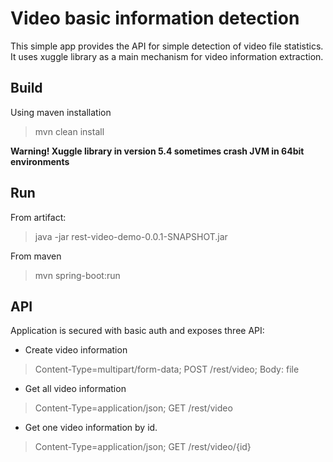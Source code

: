 # Video basic information detection 

This simple app provides the API for simple detection of video file statistics. It uses xuggle library as a main mechanism for video information extraction.

## Build
Using maven installation
> mvn clean install

__Warning! Xuggle library in version 5.4 sometimes crash JVM in 64bit environments__

## Run 
From artifact: 
> java -jar rest-video-demo-0.0.1-SNAPSHOT.jar

From maven
> mvn spring-boot:run

## API 
Application is secured with basic auth and exposes three API: 
* Create video information
> Content-Type=multipart/form-data; 
> POST /rest/video;
> Body: file
* Get all video information
> Content-Type=application/json; 
> GET /rest/video
* Get one video information by id. 
> Content-Type=application/json; 
> GET /rest/video/{id}
